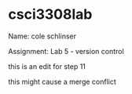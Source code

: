 # csci3308lab


Name: cole schlinser

Assignment: Lab 5 - version control


this is an edit for step 11

this might cause a merge conflict
